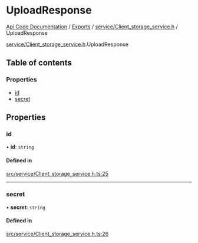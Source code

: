 # UploadResponse
 
[Api Code Documentation](../README.md) / [Exports](../modules.md) / [service/Client\_storage\_service.h](../modules/service_Client_storage_service_h.md) / UploadResponse

[service/Client\_storage\_service.h](../modules/service_Client_storage_service_h.md).UploadResponse

## Table of contents

### Properties

- [id](service_Client_storage_service_h.UploadResponse.md#id)
- [secret](service_Client_storage_service_h.UploadResponse.md#secret)

## Properties

### id

• **id**: `string`

#### Defined in

[src/service/Client_storage_service.h.ts:25](https://github.com/openkfw/TruBudget/blob/086d599/api/src/service/Client_storage_service.h.ts#L25)

___

### secret

• **secret**: `string`

#### Defined in

[src/service/Client_storage_service.h.ts:26](https://github.com/openkfw/TruBudget/blob/086d599/api/src/service/Client_storage_service.h.ts#L26)
